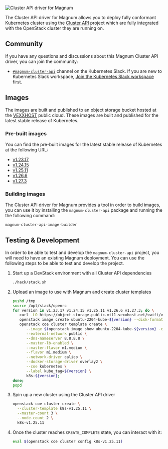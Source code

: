 ![Cluster API driver for Magnum](docs/static/logo.png?raw=true "Cluster API driver for Magnum")

The Cluster API driver for Magnum allows you to deploy fully conformant
Kubernetes cluster using the [Cluster API](https://cluster-api.sigs.k8s.io/)
project which are fully integrated with the OpenStack cluster they are running
on.

## Community

If you have any questions and discussions about this Magnum Cluster API driver,
you can join the community:

* [`#magnum-cluster-api`](https://kubernetes.slack.com/archives/C05Q8TDTK6Z) channel
  on the Kubernetes Slack. If you are new to Kubernetes Slack workspace,
  [Join the Kubernetes Slack workspace](https://slack.kubernetes.io/) first.

## Images

The images are built and published to an object storage bucket hosted at the
[VEXXHOST](https://vexxhost.com) public cloud.  These images are built and
published for the latest stable release of Kubernetes.

### Pre-built images

You can find the pre-built images for the latest stable release of Kubernetes
at the following URL:

* [v1.23.17](https://object-storage.public.mtl1.vexxhost.net/swift/v1/a91f106f55e64246babde7402c21b87a/magnum-capi/ubuntu-2204-kube-v1.23.17.qcow2)
* [v1.24.15](https://object-storage.public.mtl1.vexxhost.net/swift/v1/a91f106f55e64246babde7402c21b87a/magnum-capi/ubuntu-2204-kube-v1.24.15.qcow2)
* [v1.25.11](https://object-storage.public.mtl1.vexxhost.net/swift/v1/a91f106f55e64246babde7402c21b87a/magnum-capi/ubuntu-2204-kube-v1.25.11.qcow2)
* [v1.26.6](https://object-storage.public.mtl1.vexxhost.net/swift/v1/a91f106f55e64246babde7402c21b87a/magnum-capi/ubuntu-2204-kube-v1.26.6.qcow2)
* [v1.27.3](https://object-storage.public.mtl1.vexxhost.net/swift/v1/a91f106f55e64246babde7402c21b87a/magnum-capi/ubuntu-2204-kube-v1.27.3.qcow2)

### Building images

The Cluster API driver for Magnum provides a tool in order to build images, you
can use it by installing the `magnum-cluster-api` package and running the
the following command:

```bash
magnum-cluster-api-image-builder
```

## Testing & Development

In order to be able to test and develop the `magnum-cluster-api` project, you
will need to have an existing Magnum deployment.  You can use the following
steps to be able to test and develop the project.

1. Start up a DevStack environment with all Cluster API dependencies

   ```bash
   ./hack/stack.sh
   ```

1. Upload an image to use with Magnum and create cluster templates

   ```bash
   pushd /tmp
   source /opt/stack/openrc
   for version in v1.23.17 v1.24.15 v1.25.11 v1.26.6 v1.27.3; do \
      curl -LO https://object-storage.public.mtl1.vexxhost.net/swift/v1/a91f106f55e64246babde7402c21b87a/magnum-capi/ubuntu-2204-kube-${version}.qcow2; \
      openstack image create ubuntu-2204-kube-${version} --disk-format=qcow2 --container-format=bare --property os_distro=ubuntu --file=ubuntu-2204-kube-${version}.qcow2; \
      openstack coe cluster template create \
         --image $(openstack image show ubuntu-2204-kube-${version} -c id -f value) \
         --external-network public \
         --dns-nameserver 8.8.8.8 \
         --master-lb-enabled \
         --master-flavor m1.medium \
         --flavor m1.medium \
         --network-driver calico \
         --docker-storage-driver overlay2 \
         --coe kubernetes \
         --label kube_tag=${version} \
         k8s-${version};
   done;
   popd
   ```

1. Spin up a new cluster using the Cluster API driver

   ```bash
   openstack coe cluster create \
     --cluster-template k8s-v1.25.11 \
     --master-count 3 \
     --node-count 2 \
     k8s-v1.25.11
   ```

1. Once the cluster reaches `CREATE_COMPLETE` state, you can interact with it:

   ```bash
   eval $(openstack coe cluster config k8s-v1.25.11)
   ```
